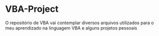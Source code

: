 # VBA-Project
O repositório de VBA vai contemplar diversos arquivos utilizados para o meu aprendizado na linguagem VBA e alguns projetos pessoais
